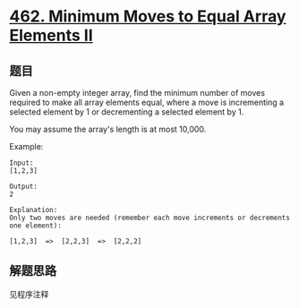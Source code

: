 # [462. Minimum Moves to Equal Array Elements II](https://leetcode-cn.com/problems/minimum-moves-to-equal-array-elements-ii/)

## 题目

Given a non-empty integer array, find the minimum number of moves required to make all array elements equal, where a move is incrementing a selected element by 1 or decrementing a selected element by 1.

You may assume the array's length is at most 10,000.

Example:

```text
Input:
[1,2,3]

Output:
2

Explanation:
Only two moves are needed (remember each move increments or decrements one element):

[1,2,3]  =>  [2,2,3]  =>  [2,2,2]
```

## 解题思路

见程序注释

